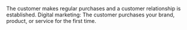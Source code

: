 The customer makes regular purchases and a customer relationship is established.
Digital marketing:
The customer purchases your brand, product, or service for the first time.